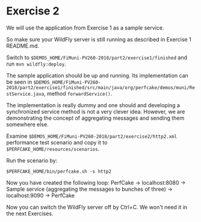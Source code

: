 Exercise 2
==========

We will use the application from Exercise 1 as a sample service.

So make sure your WildFly server is still running as described in Exercise 1 README.md.

Switch to `$DEMOS_HOME/FiMuni-PV260-2018/part2/exercise1/finished` and run `mvn wildfly:deploy`.

The sample application should be up and running. Its implementation can be seen in 
`$DEMOS_HOME/FiMuni-PV260-2018/part2/exercise1/finished/src/main/java/org/perfcake/demos/muni/RestService.java`,
method `forwardService()`.

The implementation is really dummy and one should and developing a synchronized service method is not
a very clever idea. However, we are demonstrating the concept of aggregating messages and sending them
somewhere else.

Examine `$DEMOS_HOME/FiMuni-PV260-2018/part2/exercise2/http2.xml` performance test scenario and copy it to `$PERFCAKE_HOME/resources/scenarios`.

Run the scenario by:
 
`$PERFCAKE_HOME/bin/perfcake.sh -s http2`

Now you have created the following loop:
PerfCake -&gt; localhost:8080 -&gt; Sample service (aggregating the messages to bunches of three) -&gt;
localhost:9090 -&gt; PerfCake

Now you can switch the WildFly server off by Ctrl+C. We won't need it in the next Exercises.